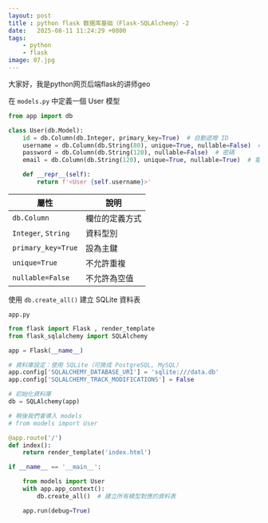 ```yaml
---
layout: post
title : python flask 数据库基础（Flask-SQLAlchemy）-2
date:   2025-08-11 11:24:29 +0800
tags: 
    - python 
    - flask
image: 07.jpg
---
```


大家好，我是python网页后端flask的讲师geo

在 `models.py` 中定義一個 User 模型

```py
from app import db

class User(db.Model):
    id = db.Column(db.Integer, primary_key=True)  # 自動遞增 ID
    username = db.Column(db.String(80), unique=True, nullable=False)  # 使用者名稱
    password = db.Column(db.String(120), nullable=False)  # 密碼
    email = db.Column(db.String(120), unique=True, nullable=True)  # 電子信箱

    def __repr__(self):
        return f'<User {self.username}>'
```

| 屬性                  | 說明      |
| ------------------- | ------- |
| `db.Column`         | 欄位的定義方式 |
| `Integer`, `String` | 資料型別    |
| `primary_key=True`  | 設為主鍵    |
| `unique=True`       | 不允許重複   |
| `nullable=False`    | 不允許為空值  |

使用 `db.create_all()` 建立 SQLite 資料表

`app.py`

```py
from flask import Flask , render_template
from flask_sqlalchemy import SQLAlchemy

app = Flask(__name__)

# 資料庫設定：使用 SQLite（可換成 PostgreSQL, MySQL）
app.config['SQLALCHEMY_DATABASE_URI'] = 'sqlite:///data.db'
app.config['SQLALCHEMY_TRACK_MODIFICATIONS'] = False

# 初始化資料庫
db = SQLAlchemy(app)

# 稍後我們會導入 models
# from models import User

@app.route('/')
def index():
    return render_template('index.html')

if __name__ == '__main__':

    from models import User
    with app.app_context():
        db.create_all()  # 建立所有模型對應的資料表

    app.run(debug=True)
```
